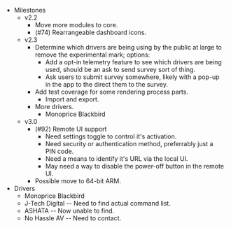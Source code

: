 - Milestones
  - v2.2
    - Move more modules to core.
    - (#74) Rearrangeable dashboard icons.
  - v2.3
    - Determine which drivers are being using by the public at large to remove the experimental mark; options:
      - Add a opt-in telemetry feature to see which drivers are being used, should be an ask to send survey sort of thing.
      - Ask users to submit survey somewhere, likely with a pop-up in the app to the direct them to the survey.
    - Add test coverage for some rendering process parts.
      - Import and export.
    - More drivers.
      - Monoprice Blackbird
  - v3.0
    - (#92) Remote UI support
      - Need settings toggle to control it's activation.
      - Need security or authentication method, preferrably just a PIN code.
      - Need a means to identify it's URL via the local UI.
      - May need a way to disable the power-off button in the remote UI.
    - Possible move to 64-bit ARM.
- Drivers
  - Monoprice Blackbird
  - J-Tech Digital -- Need to find actual command list.
  - ASHATA -- Now unable to find.
  - No Hassle AV -- Need to contact.
